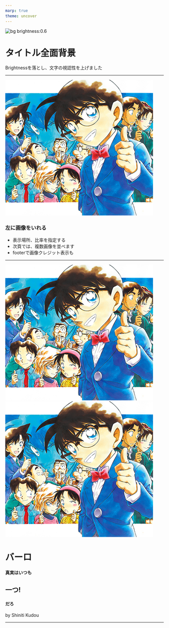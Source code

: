 ```yaml
---
marp: true
theme: uncover
---
```

<!--
_backgroundColor: black
_color: white
_footer: 'Photo by Benjamin Rascoe on Unsplash'
-->

![bg brightness:0.6](benjamin-rascoe-JS6PY31e2P0-unsplash.jpg)

# タイトル全面背景


Brightnessを落とし、文字の視認性を上げました


---
<!--
_backgroundColor: orange
paginate: true
_footer: 'Photo by Michal Vasko　on Unsplash'
-->

![bg left:40%](conan_photo.jpg)

### 左に画像をいれる

- 表示場所、比率を指定する
- 次頁では、複数画像を並べます
- footerで画像クレジット表示も


---
<!--
_backgroundColor: white
_footer: 'Photo by Chris Campbell, Dan on Unsplash'
-->

![bg right:50% contrast:2 brightness:1.2](conan_photo.jpg)
![bg 500% contrast:1.2 brightness:1](conan_photo.jpg)

# バーロ
#### 真実はいつも
## 一つ!
#### だろ

by Shiniti Kudou


--- 